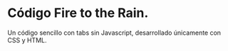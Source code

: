 # Código Fire to the Rain. 

Un código sencillo con tabs sin Javascript, desarrollado únicamente con CSS y HTML.

